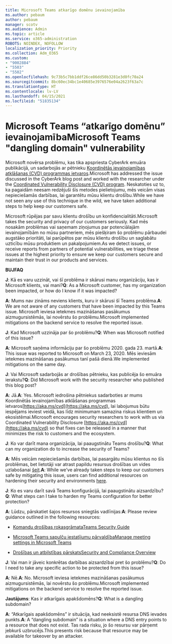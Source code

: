```yaml
---
title: Microsoft Teams atkarīgo domēnu ievainojamība
ms.author: pebaum
author: pebaum
manager: scotv
ms.audience: Admin
ms.topic: article
ms.service: o365-administration
ROBOTS: NOINDEX, NOFOLLOW
localization_priority: Priority
ms.collection: Adm_O365
ms.custom:
- "9002884"
- "5503"
- "5502"
ms.openlocfilehash: 9c73b5c7bb1ddf26ce86dd50b3281e3d0fc70a24
ms.sourcegitcommit: 8bc60ec34bc1e40685e3976576e04a2623f63a7c
ms.translationtype: HT
ms.contentlocale: lv-LV
ms.lasthandoff: 04/15/2021
ms.locfileid: "51835134"
---
```

# <a name="microsoft-teams-dangling-domain-vulnerability"></a><span data-ttu-id="9b33e-102">Microsoft Teams “atkarīgo domēnu” ievainojamība</span><span class="sxs-lookup"><span data-stu-id="9b33e-102">Microsoft Teams "dangling domain" vulnerability</span></span>

<span data-ttu-id="9b33e-103">Microsoft novērsa problēmu, kas tika apspriesta CyberArk emuāra publikācijā, un sadarbojās ar pētnieku [Koordinētās ievainojamības atklāšanas (CVD) programmas ietvaros](https://aka.ms/cvd).</span><span class="sxs-lookup"><span data-stu-id="9b33e-103">Microsoft has addressed the issue discussed in the CyberArk blog post and worked with the researcher under the [Coordinated Vulnerability Disclosure (CVD) program](https://aka.ms/cvd).</span></span> <span data-ttu-id="9b33e-104">Neskatoties uz to, ka pagaidām neesam redzējuši šīs metodes pielietojumu, mēs veicām visas nepieciešamās darbības, lai garantētu mūsu klientu drošību.</span><span class="sxs-lookup"><span data-stu-id="9b33e-104">While we have not seen any use of this technique in the wild, we have taken additional steps to help keep our customers safe.</span></span>

<span data-ttu-id="9b33e-105">Microsoft rūpējas par savu klientu drošību un konfidencialitāti.</span><span class="sxs-lookup"><span data-stu-id="9b33e-105">Microsoft takes the security and privacy of our customers seriously.</span></span> <span data-ttu-id="9b33e-106">Kad mēs nosakām problēmas vai saņemam ziņojumus par potenciālajām ievainojamībām no mūsu partneriem, mēs piešķiram šo problēmu pārbaudei augstāko prioritāti, lai parūpētos par mūsu klientu drošību un saglabātu uzticību mūsu produktiem un pakalpojumiem.</span><span class="sxs-lookup"><span data-stu-id="9b33e-106">As we detect issues, or receive reports from partners of potential vulnerabilities, we triage these issues at the highest priority to ensure we keep our customers secure and maintain their trust in our products and services.</span></span>

<span data-ttu-id="9b33e-107">**BUJ**</span><span class="sxs-lookup"><span data-stu-id="9b33e-107">**FAQ**</span></span>

<span data-ttu-id="9b33e-108">**J**: Kā es varu uzzināt, vai šī problēma ir skārusi manu organizāciju, kas ir Microsoft klients, vai mani?</span><span class="sxs-lookup"><span data-stu-id="9b33e-108">**Q**: As a Microsoft customer, has my organization been impacted, or how do I know if it was impacted?</span></span>

<span data-ttu-id="9b33e-109">**A**: Mums nav zināms neviens klients, kuru ir skārusi šī Teams problēma.</span><span class="sxs-lookup"><span data-stu-id="9b33e-109">**A**: We are not aware of any customers that have been impacted by this Teams issue.</span></span> <span data-ttu-id="9b33e-110">Microsoft ieviesa ietekmes mazināšanas pasākumus aizmugursistēmās, lai novērstu šo problēmu.</span><span class="sxs-lookup"><span data-stu-id="9b33e-110">Microsoft implemented mitigations on the backend service to resolve the reported issue.</span></span>

<span data-ttu-id="9b33e-111">**J**: Kad Microsoft uzzināja par šo problēmu?</span><span class="sxs-lookup"><span data-stu-id="9b33e-111">**Q**: When was Microsoft notified of this issue?</span></span>

<span data-ttu-id="9b33e-112">**A**: Microsoft saņēma informāciju par šo problēmu 2020. gada 23. martā.</span><span class="sxs-lookup"><span data-stu-id="9b33e-112">**A**: This issue was reported to Microsoft on March 23, 2020.</span></span> <span data-ttu-id="9b33e-113">Mēs ieviesām ietekmes mazināšanas pasākumus tanī pašā dienā.</span><span class="sxs-lookup"><span data-stu-id="9b33e-113">We implemented mitigations on the same day.</span></span>

<span data-ttu-id="9b33e-114">**J**: Vai Microsoft sadarbojās ar drošības pētnieku, kas publicēja šo emuāra ierakstu?</span><span class="sxs-lookup"><span data-stu-id="9b33e-114">**Q**: Did Microsoft work with the security researcher who published this blog post?</span></span>

<span data-ttu-id="9b33e-115">**A**: Jā.</span><span class="sxs-lookup"><span data-stu-id="9b33e-115">**A**: Yes.</span></span> <span data-ttu-id="9b33e-116">Microsoft iedrošina pētniekus sadarboties ar mums Koordinētās ievainojamības atklāšanas programmas ietvaros[https://aka.ms/cvd](https://aka.ms/cvd), lai labojumus būtu iespējams ieviest veidā, kas līdz minimumam samazina riskus klientiem un ekosistēmai.</span><span class="sxs-lookup"><span data-stu-id="9b33e-116">Microsoft encourages security researchers to work with us via Coordinated Vulnerability Disclosure [https://aka.ms/cvd](https://aka.ms/cvd) so that fixes can be released in a manner that minimizes the risk to customers and the ecosystem.</span></span>  

<span data-ttu-id="9b33e-117">**J**: Ko var darīt mana organizācija, lai paaugstinātu Teams drošību?</span><span class="sxs-lookup"><span data-stu-id="9b33e-117">**Q**: What can my organization do to increase the security of Teams?</span></span>  

<span data-ttu-id="9b33e-118">**A**: Mēs veicām nepieciešamās darbības, lai pasargātu mūsu klientus no šīs problēmas, bet lietotāji var atrast papildu resursus drošības un vides uzlabošanai [šeit](https://www.microsoft.com/microsoft-365/blog/2020/04/06/it-professionals-privacy-security-microsoft-teams/).</span><span class="sxs-lookup"><span data-stu-id="9b33e-118">**A**: While we’ve already taken steps to keep our customers safe by mitigating this issue, users can find additional resources on hardening their security and environments [here](https://www.microsoft.com/microsoft-365/blog/2020/04/06/it-professionals-privacy-security-microsoft-teams/).</span></span>  

<span data-ttu-id="9b33e-119">**J**: Ko es varu darīt savā Teams konfigurācijā, lai paaugstinātu aizsardzību?</span><span class="sxs-lookup"><span data-stu-id="9b33e-119">**Q**: What steps can I take to harden my Teams configuration for better protection?</span></span>

<span data-ttu-id="9b33e-120">**A**: Lūdzu, pārskatiet šajos resursos sniegtās vadlīnijas:</span><span class="sxs-lookup"><span data-stu-id="9b33e-120">**A**: Please review guidance outlined in the following resources:</span></span> 

- [<span data-ttu-id="9b33e-121">Komandu drošības rokasgrāmata</span><span class="sxs-lookup"><span data-stu-id="9b33e-121">Teams Security Guide</span></span>](https://docs.microsoft.com/microsoftteams/teams-security-guide)

- [<span data-ttu-id="9b33e-122">Microsoft Teams sapulču iestatījumu pārvaldība</span><span class="sxs-lookup"><span data-stu-id="9b33e-122">Manage meeting settings in Microsoft Teams</span></span>](https://docs.microsoft.com/microsoftteams/meeting-settings-in-teams)

- [<span data-ttu-id="9b33e-123">Drošības un atbilstības pārskats</span><span class="sxs-lookup"><span data-stu-id="9b33e-123">Security and Compliance Overview</span></span>](https://docs.microsoft.com/microsoftteams/security-compliance-overview)

<span data-ttu-id="9b33e-124">**J**: Vai man ir jāveic konkrētas darbības aizsardzībai pret šo problēmu?</span><span class="sxs-lookup"><span data-stu-id="9b33e-124">**Q**: Do I need to take any specific action to be protected from this issue?</span></span>

<span data-ttu-id="9b33e-125">**A**: Nē.</span><span class="sxs-lookup"><span data-stu-id="9b33e-125">**A**: No.</span></span> <span data-ttu-id="9b33e-126">Microsoft ieviesa ietekmes mazināšanas pasākumus aizmugursistēmās, lai novērstu šo problēmu.</span><span class="sxs-lookup"><span data-stu-id="9b33e-126">Microsoft implemented mitigations on the backend service to resolve the reported issue.</span></span>

<span data-ttu-id="9b33e-127">**Jautājums**: Kas ir atkarīgais apakšdomēns?</span><span class="sxs-lookup"><span data-stu-id="9b33e-127">**Q**: What is a dangling subdomain?</span></span>

<span data-ttu-id="9b33e-128">**A**:  “Atkarīgais apakšdomēns” ir situācija, kad neeksistē resursa DNS ievades punkts.</span><span class="sxs-lookup"><span data-stu-id="9b33e-128">**A**:  A “dangling subdomain” is a situation where a DNS entry points to a resource that does not exist.</span></span>  <span data-ttu-id="9b33e-129">Tas rada risku, jo šo resursu var pārņemt jebkurš uzbrucējs.</span><span class="sxs-lookup"><span data-stu-id="9b33e-129">This presents risk because that resource may be available for takeover by an attacker.</span></span>
